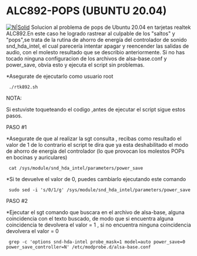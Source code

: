 # ALC892-POPS (UBUNTU 20.04)
[![N|Solid](https://www.solvetic.com/uploads/tutorials/monthly_04_2020/0e09654e6e73e9d8fffae22c88d99877.png)](https://www.youtube.com/channel/UC78GA53wBavEM5bCq-ddOVA/videos)
Solucion al problema de pops de Ubuntu 20.04 en tarjetas realtek ALC892.En este caso he logrado rastrear al culpable de los "saltos" y "pops",se trata de la rutina de ahorro de energía del controlador de sonido snd_hda_intel, el cual parecería intentar apagar y reencender las salidas de audio, con el molesto resultado que se describio anteriormente.
Si no has tocado ninguna configuracion de los archivos de alsa-base.conf y power_save, obvia esto y ejecuta el script sin problemas.

*Asegurate de ejecutarlo como usuario root

     ./rtk892.sh

NOTA:

Si estuviste toqueteando el codigo ,antes de ejecutar el script  sigue estos pasos.

PASO #1


*Asegurate de que al realizar la sgt consulta , recibas como resultado el valor de 1 de lo contrario el script te dira que ya esta deshabilitado el modo de ahorro de energia del controlador (lo que provocan los molestos POPs en bocinas y auriculares)

     cat /sys/module/snd_hda_intel/parameters/power_save
 

*Si te devuelve el valor de 0, puedes cambiarlo ejecutando este comando

     sudo sed -i 's/0/1/g' /sys/module/snd_hda_intel/parameters/power_save

PASO #2


*Ejecutar el sgt comando que buscara en el archivo de alsa-base, alguna coincidencia con el texto buscado, de modo que si encuentra alguna coincidencia te devolvera el valor = 1 , si no encuentra ninguna coincidencia devolvera el valor = 0

     grep -c 'options snd-hda-intel probe_mask=1 model=auto power_save=0 power_save_controller=N' /etc/modprobe.d/alsa-base.conf




